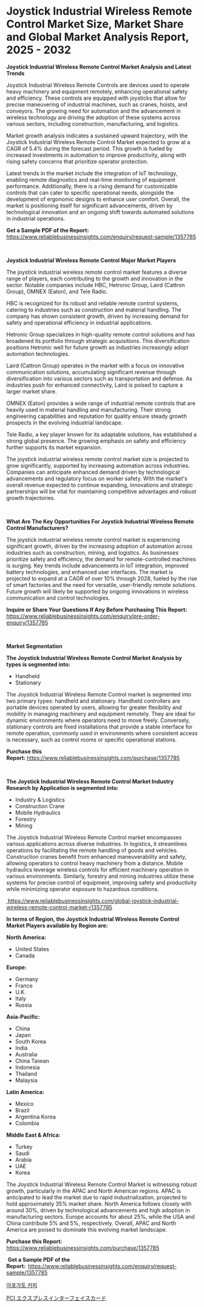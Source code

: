 <p><h1>Joystick Industrial Wireless Remote Control Market Size, Market Share and Global Market Analysis Report, 2025 - 2032</h1></p><p><strong>Joystick Industrial Wireless Remote Control Market Analysis and Latest Trends</strong></p>
<p><p>Joystick Industrial Wireless Remote Controls are devices used to operate heavy machinery and equipment remotely, enhancing operational safety and efficiency. These controls are equipped with joysticks that allow for precise maneuvering of industrial machines, such as cranes, hoists, and conveyors. The growing need for automation and the advancement in wireless technology are driving the adoption of these systems across various sectors, including construction, manufacturing, and logistics.</p><p>Market growth analysis indicates a sustained upward trajectory, with the Joystick Industrial Wireless Remote Control Market expected to grow at a CAGR of 5.4% during the forecast period. This growth is fueled by increased investments in automation to improve productivity, along with rising safety concerns that prioritize operator protection. </p><p>Latest trends in the market include the integration of IoT technology, enabling remote diagnostics and real-time monitoring of equipment performance. Additionally, there is a rising demand for customizable controls that can cater to specific operational needs, alongside the development of ergonomic designs to enhance user comfort. Overall, the market is positioning itself for significant advancements, driven by technological innovation and an ongoing shift towards automated solutions in industrial operations.</p></p>
<p><strong>Get a Sample PDF of the Report:&nbsp;</strong> <a href="https://www.reliablebusinessinsights.com/enquiry/request-sample/1357785?utm_campaign=39&utm_medium=2&utm_source=Github&utm_content=ia&utm_term=11032025&utm_id=joystick-industrial-wireless-remote-control">https://www.reliablebusinessinsights.com/enquiry/request-sample/1357785</a></p>
<p>&nbsp;</p>
<p><strong>Joystick Industrial Wireless Remote Control Major Market Players</strong></p>
<p><p>The joystick industrial wireless remote control market features a diverse range of players, each contributing to the growth and innovation in the sector. Notable companies include HBC, Hetronic Group, Laird (Cattron Group), OMNEX (Eaton), and Tele Radio. </p><p>HBC is recognized for its robust and reliable remote control systems, catering to industries such as construction and material handling. The company has shown consistent growth, driven by increasing demand for safety and operational efficiency in industrial applications.</p><p>Hetronic Group specializes in high-quality remote control solutions and has broadened its portfolio through strategic acquisitions. This diversification positions Hetronic well for future growth as industries increasingly adopt automation technologies. </p><p>Laird (Cattron Group) operates in the market with a focus on innovative communication solutions, accumulating significant revenue through diversification into various sectors such as transportation and defense. As industries push for enhanced connectivity, Laird is poised to capture a larger market share.</p><p>OMNEX (Eaton) provides a wide range of industrial remote controls that are heavily used in material handling and manufacturing. Their strong engineering capabilities and reputation for quality ensure steady growth prospects in the evolving industrial landscape.</p><p>Tele Radio, a key player known for its adaptable solutions, has established a strong global presence. The growing emphasis on safety and efficiency further supports its market expansion.</p><p>The joystick industrial wireless remote control market size is projected to grow significantly, supported by increasing automation across industries. Companies can anticipate enhanced demand driven by technological advancements and regulatory focus on worker safety. With the market's overall revenue expected to continue expanding, innovations and strategic partnerships will be vital for maintaining competitive advantages and robust growth trajectories.</p></p>
<p>&nbsp;</p>
<p><strong>What Are The Key Opportunities For Joystick Industrial Wireless Remote Control Manufacturers?</strong></p>
<p><p>The joystick industrial wireless remote control market is experiencing significant growth, driven by the increasing adoption of automation across industries such as construction, mining, and logistics. As businesses prioritize safety and efficiency, the demand for remote-controlled machines is surging. Key trends include advancements in IoT integration, improved battery technologies, and enhanced user interfaces. The market is projected to expand at a CAGR of over 10% through 2028, fueled by the rise of smart factories and the need for versatile, user-friendly remote solutions. Future growth will likely be supported by ongoing innovations in wireless communication and control technologies.</p></p>
<p><strong>Inquire or Share Your Questions If Any Before Purchasing This Report:</strong> <a href="https://www.reliablebusinessinsights.com/enquiry/pre-order-enquiry/1357785?utm_campaign=39&utm_medium=2&utm_source=Github&utm_content=ia&utm_term=11032025&utm_id=joystick-industrial-wireless-remote-control">https://www.reliablebusinessinsights.com/enquiry/pre-order-enquiry/1357785</a></p>
<p>&nbsp;</p>
<p><strong>Market Segmentation</strong></p>
<p><strong>The Joystick Industrial Wireless Remote Control Market Analysis by types is segmented into:</strong></p>
<p><ul><li>Handheld</li><li>Stationary</li></ul></p>
<p><p>The Joystick Industrial Wireless Remote Control market is segmented into two primary types: handheld and stationary. Handheld controllers are portable devices operated by users, allowing for greater flexibility and mobility in managing machinery and equipment remotely. They are ideal for dynamic environments where operators need to move freely. Conversely, stationary controls are fixed installations that provide a stable interface for remote operation, commonly used in environments where consistent access is necessary, such as control rooms or specific operational stations.</p></p>
<p><strong>Purchase this Report:&nbsp;</strong><a href="https://www.reliablebusinessinsights.com/purchase/1357785?utm_campaign=39&utm_medium=2&utm_source=Github&utm_content=ia&utm_term=11032025&utm_id=joystick-industrial-wireless-remote-control">https://www.reliablebusinessinsights.com/purchase/1357785</a></p>
<p>&nbsp;</p>
<p><strong>The Joystick Industrial Wireless Remote Control Market Industry Research by Application is segmented into:</strong></p>
<p><ul><li>Industry & Logistics</li><li>Construction Crane</li><li>Mobile Hydraulics</li><li>Forestry</li><li>Mining</li></ul></p>
<p><p>The Joystick Industrial Wireless Remote Control market encompasses various applications across diverse industries. In logistics, it streamlines operations by facilitating the remote handling of goods and vehicles. Construction cranes benefit from enhanced maneuverability and safety, allowing operators to control heavy machinery from a distance. Mobile hydraulics leverage wireless controls for efficient machinery operation in various environments. Similarly, forestry and mining industries utilize these systems for precise control of equipment, improving safety and productivity while minimizing operator exposure to hazardous conditions.</p></p>
<p><a href="https://www.reliablebusinessinsights.com/global-joystick-industrial-wireless-remote-control-market-r1357785?utm_campaign=39&utm_medium=2&utm_source=Github&utm_content=ia&utm_term=11032025&utm_id=joystick-industrial-wireless-remote-control">&nbsp;https://www.reliablebusinessinsights.com/global-joystick-industrial-wireless-remote-control-market-r1357785</a></p>
<p><strong>In terms of Region, the Joystick Industrial Wireless Remote Control Market Players available by Region are:</strong></p>
<p>
    <p> <strong> North America: </strong>
        <ul>
            <li>United States</li>
            <li>Canada</li>
        </ul>
        </p> 
    <p> <strong> Europe: </strong>
        <ul>
            <li>Germany</li>
            <li>France</li>
            <li>U.K.</li>
            <li>Italy</li>
            <li>Russia</li>
        </ul>
        </p> 
    <p> <strong> Asia-Pacific: </strong>
        <ul>
            <li>China</li>
            <li>Japan</li>
            <li>South Korea</li>
            <li>India</li>
            <li>Australia</li>
            <li>China Taiwan</li>
            <li>Indonesia</li>
            <li>Thailand</li>
            <li>Malaysia</li>
        </ul>
        </p> 
    <p> <strong> Latin America: </strong>
        <ul>
            <li>Mexico</li>
            <li>Brazil</li>
            <li>Argentina Korea</li>
            <li>Colombia</li>
        </ul>
        </p> 
    <p> <strong> Middle East & Africa: </strong>
        <ul>
            <li>Turkey</li>
            <li>Saudi</li>
            <li>Arabia</li>
            <li>UAE</li>
            <li>Korea</li>
        </ul>
    </p>
    </p>
<p><p>The Joystick Industrial Wireless Remote Control Market is witnessing robust growth, particularly in the APAC and North American regions. APAC is anticipated to lead the market due to rapid industrialization, projected to hold approximately 35% market share. North America follows closely with around 30%, driven by technological advancements and high adoption in manufacturing sectors. Europe accounts for about 25%, while the USA and China contribute 5% and 5%, respectively. Overall, APAC and North America are poised to dominate this evolving market landscape.</p></p>
<p><strong>Purchase this Report: </strong><a href="https://www.reliablebusinessinsights.com/purchase/1357785?utm_campaign=39&utm_medium=2&utm_source=Github&utm_content=ia&utm_term=11032025&utm_id=joystick-industrial-wireless-remote-control">https://www.reliablebusinessinsights.com/purchase/1357785</a></p>
<p>&nbsp;<strong>Get a Sample PDF of the Report:&nbsp;&nbsp;</strong><a href="https://www.reliablebusinessinsights.com/enquiry/request-sample/1357785?utm_campaign=39&utm_medium=2&utm_source=Github&utm_content=ia&utm_term=11032025&utm_id=joystick-industrial-wireless-remote-control">https://www.reliablebusinessinsights.com/enquiry/request-sample/1357785</a></p>
<p><strong></strong></p>
<p><p><a href="https://github.com/laholand/Market-Research-Report-List-7/blob/main/661825443421.md?utm_campaign=39&utm_medium=2&utm_source=Github&utm_content=ia&utm_term=11032025&utm_id=joystick-industrial-wireless-remote-control">아포가토 커피</a></p><p><a href="https://github.com/mohamedbakry57/Market-Research-Report-List-7/blob/main/125475843218.md?utm_campaign=39&utm_medium=2&utm_source=Github&utm_content=ia&utm_term=11032025&utm_id=joystick-industrial-wireless-remote-control">PCI エクスプレスインターフェイスカード</a></p></p>